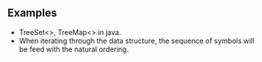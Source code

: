 ## Examples
* TreeSet<>, TreeMap<> in java. 
* When iterating through the data structure, the sequence of symbols will be feed with the natural ordering. 

